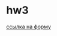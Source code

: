 # hw3
[ссылка на форму](https://docs.google.com/forms/d/1z2-OVZW2G9LyfYTtc_mviO5ooV6qtaUm_HpMho1OCpA/edit?usp=sharing)

